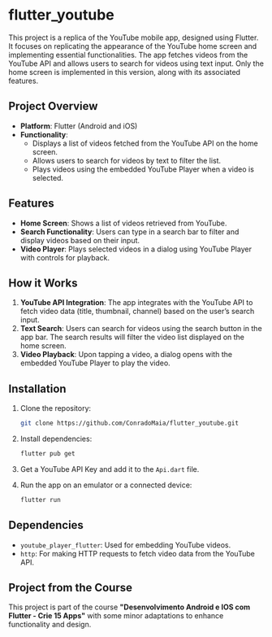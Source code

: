 # flutter_youtube

This project is a replica of the YouTube mobile app, designed using Flutter. It focuses on replicating the appearance of the YouTube home screen and implementing essential functionalities. The app fetches videos from the YouTube API and allows users to search for videos using text input. Only the home screen is implemented in this version, along with its associated features.

## Project Overview

- **Platform**: Flutter (Android and iOS)
- **Functionality**:
  - Displays a list of videos fetched from the YouTube API on the home screen.
  - Allows users to search for videos by text to filter the list.
  - Plays videos using the embedded YouTube Player when a video is selected.
  
## Features

- **Home Screen**: Shows a list of videos retrieved from YouTube.
- **Search Functionality**: Users can type in a search bar to filter and display videos based on their input.
- **Video Player**: Plays selected videos in a dialog using YouTube Player with controls for playback.

## How it Works

1. **YouTube API Integration**: The app integrates with the YouTube API to fetch video data (title, thumbnail, channel) based on the user’s search input.
2. **Text Search**: Users can search for videos using the search button in the app bar. The search results will filter the video list displayed on the home screen.
3. **Video Playback**: Upon tapping a video, a dialog opens with the embedded YouTube Player to play the video.

## Installation

1. Clone the repository:
   ```bash
   git clone https://github.com/ConradoMaia/flutter_youtube.git
   ```
2. Install dependencies:
   ```bash
   flutter pub get
   ```
3. Get a YouTube API Key and add it to the `Api.dart` file.

4. Run the app on an emulator or a connected device:
   ```bash
   flutter run
   ```

## Dependencies

- `youtube_player_flutter`: Used for embedding YouTube videos.
- `http`: For making HTTP requests to fetch video data from the YouTube API.

## Project from the Course

This project is part of the course **"Desenvolvimento Android e IOS com Flutter - Crie 15 Apps"** with some minor adaptations to enhance functionality and design.

